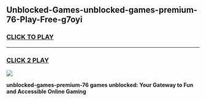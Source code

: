 
## Unblocked-Games-unblocked-games-premium-76-Play-Free-g7oyi
<h3>
<a href="https://premium76.site?title=unblocked-games-premium-76&ref=21A">CLICK TO PLAY</a></h3>
<hr>

<h3>
<a href="https://premium76.site?title=unblocked-games-premium-76&ref=21A">CLICK 2 PLAY</a>
  
</h3>

<a href="https://premium76.site?title=unblocked-games-premium-76&ref=21A"><img src="https://clearcache.store/games.png"></a>


**unblocked-games-premium-76 games unblocked: Your Gateway to Fun and Accessible Online Gaming**
